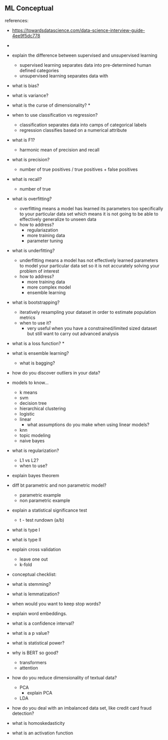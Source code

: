 ## ML Conceptual

references:
  * https://towardsdatascience.com/data-science-interview-guide-4ee9f5dc778
  * 

* explain the difference between supervised and unsupervised learning
  * supervised learning separates data into pre-determined human defined categories
  * unsupervised learning separates data with
* what is bias?
* what is variance?
* what is the curse of dimensionality?
  * 
* when to use classification vs regression?
  * classification separates data into camps of categorical labels
  * regression classifies based on a numerical attribute
* what is F1?
  * harmonic mean of precision and recall
* what is precision?
  * number of true positives / true positives + false positives
* what is recall?
  * number of true 
* what is overfitting?
  * overfitting means a model has learned its parameters too specifically to your particular data set which means it is not going to be able to effectively generalize to unseen data
  * how to address?
    * regulariazation
    * more training data
    * parameter tuning
* what is underfitting?
  * underfitting means a model has not effectively learned parameters to model your particular data set so it is not accurately solving your problem of interest
  * how to address?
    * more training data
    * more complex model
    * ensemble learning
* what is bootstrapping?
  * iteratively resampling your dataset in order to estimate population metrics
  * when to use it?
    * very useful when you have a constrained/limited sized dataset but still want to carry out advanced analysis
* what is a loss function?
  * 
* what is ensemble learning?
  * what is bagging?
* how do you discover outliers in your data?
* models to know...
  * k means
  * svm
  * decision tree
  * hierarchical clustering
  * logistic
  * linear
    * what assumptions do you make when using linear models?
  * knn
  * topic modeling
  * naive bayes
* what is regularization?
  * L1 vs L2?
  * when to use?
* explain bayes theorem
* diff bt parametric and non parametric model?
  * parametric example
  * non parametric example
* explain a statistical significance test
  * t - test rundown (a/b)
* what is type I
* what is type II
* explain cross validation
  * leave one out
  * k-fold
* conceptual checklist:
* what is stemming?
* what is lemmatization?
* when would you want to keep stop words?
* explain word embeddings.
* what is a confidence interval?
* what is a p value?
* what is statistical power?
* why is BERT so good?
    * transformers
    * attention
* how do you reduce dimensionality of textual data?
    * PCA
      * explain PCA
    * LDA
* how do you deal with an imbalanced data set, like credit card fraud detection?
* what is homoskedasticity
* what is an activation function